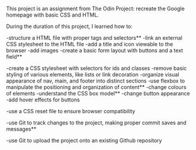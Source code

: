 This project is an assignment from The Odin Project: 
recreate the Google homepage with basic CSS and HTML.

During the duration of this project, I learned how to:

-structure a HTML file with proper tags and selectors**
	-link an external CSS stylesheet to the HTML file
	-add a title and icon viewable to the browser
	-add images
	-create a basic form layout with buttons and a text field**

-create a CSS stylesheet with selectors for ids and classes
	-remove basic styling of various elements, like lists or link decoration
	-organize visual appearance of nav, main, and footer into distinct sections
	-use flexbox to manipulate the positioning and organization of content**
	-change colours of elements
	-understand the CSS box model**
	-change button appearance
	-add hover effects for buttons

-use a CSS reset file to ensure browser compatibility

-use Git to track changes to the project, making proper commit saves and messages**

-use Git to upload the project onto an existing Github repository